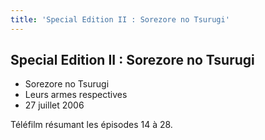 ```yaml
---
title: 'Special Edition II : Sorezore no Tsurugi'
---
```


Special Edition II : Sorezore no Tsurugi
----------------------------------------

* Sorezore no Tsurugi
* Leurs armes respectives
* 27 juillet 2006


Téléfilm résumant les épisodes 14 à 28.


